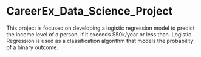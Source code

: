 # CareerEx_Data_Science_Project
This project is focused on developing a logistic regression model to predict the income level of a person, if it exceeds $50k/year or less than.  Logistic Regression is used as a classification algorithm that models the probability of a binary outcome.  
